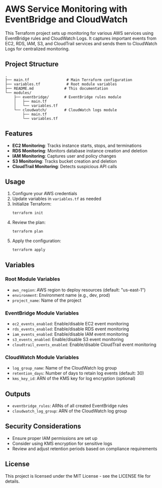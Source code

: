 # AWS Service Monitoring with EventBridge and CloudWatch

This Terraform project sets up monitoring for various AWS services using EventBridge rules and CloudWatch Logs. It captures important events from EC2, RDS, IAM, S3, and CloudTrail services and sends them to CloudWatch Logs for centralized monitoring.

## Project Structure

```
.
├── main.tf                 # Main Terraform configuration
├── variables.tf            # Root module variables
├── README.md              # This documentation
└── modules/
    ├── eventbridge/       # EventBridge rules module
    │   ├── main.tf
    │   └── variables.tf
    └── cloudwatch/        # CloudWatch logs module
        ├── main.tf
        └── variables.tf
```

## Features

- **EC2 Monitoring**: Tracks instance starts, stops, and terminations
- **RDS Monitoring**: Monitors database instance creation and deletion
- **IAM Monitoring**: Captures user and policy changes
- **S3 Monitoring**: Tracks bucket creation and deletion
- **CloudTrail Monitoring**: Detects suspicious API calls

## Usage

1. Configure your AWS credentials
2. Update variables in `variables.tf` as needed
3. Initialize Terraform:
   ```bash
   terraform init
   ```
4. Review the plan:
   ```bash
   terraform plan
   ```
5. Apply the configuration:
   ```bash
   terraform apply
   ```

## Variables

### Root Module Variables

- `aws_region`: AWS region to deploy resources (default: "us-east-1")
- `environment`: Environment name (e.g., dev, prod)
- `project_name`: Name of the project

### EventBridge Module Variables

- `ec2_events_enabled`: Enable/disable EC2 event monitoring
- `rds_events_enabled`: Enable/disable RDS event monitoring
- `iam_events_enabled`: Enable/disable IAM event monitoring
- `s3_events_enabled`: Enable/disable S3 event monitoring
- `cloudtrail_events_enabled`: Enable/disable CloudTrail event monitoring

### CloudWatch Module Variables

- `log_group_name`: Name of the CloudWatch log group
- `retention_days`: Number of days to retain log events (default: 30)
- `kms_key_id`: ARN of the KMS key for log encryption (optional)

## Outputs

- `eventbridge_rules`: ARNs of all created EventBridge rules
- `cloudwatch_log_group`: ARN of the CloudWatch log group

## Security Considerations

- Ensure proper IAM permissions are set up
- Consider using KMS encryption for sensitive logs
- Review and adjust retention periods based on compliance requirements

## License

This project is licensed under the MIT License - see the LICENSE file for details. 